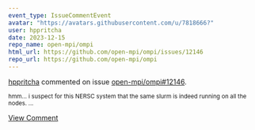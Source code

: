 ```yaml
---
event_type: IssueCommentEvent
avatar: "https://avatars.githubusercontent.com/u/7818666?"
user: hppritcha
date: 2023-12-15
repo_name: open-mpi/ompi
html_url: https://github.com/open-mpi/ompi/issues/12146
repo_url: https://github.com/open-mpi/ompi
---
```


<a href='https://github.com/hppritcha' target='_blank'>hppritcha</a> commented on issue <a href='https://github.com/open-mpi/ompi/issues/12146' target='_blank'>open-mpi/ompi#12146</a>.

<small>hmm... i suspect for this NERSC system that the same slurm is indeed running on all the nodes....</small>

<a href='https://github.com/open-mpi/ompi/issues/12146' target='_blank'>View Comment</a>